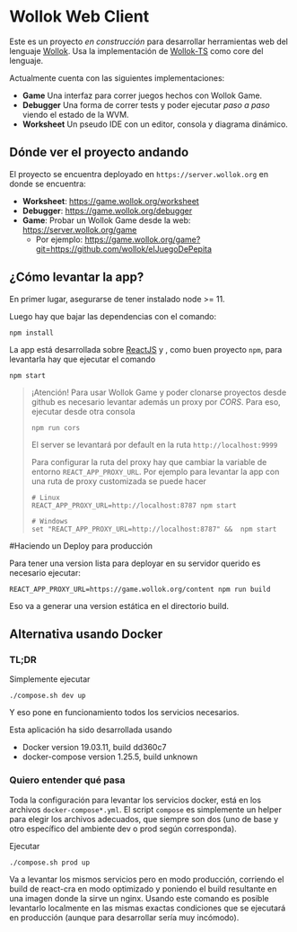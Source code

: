 # Wollok Web Client

Este es un proyecto _en construcción_ para desarrollar herramientas web del lenguaje [Wollok](https://www.wollok.org/). Usa la implementación de [Wollok-TS](https://github.com/uqbar-project/wollok-ts) como core del lenguaje.

Actualmente cuenta con las siguientes implementaciones:

- **Game** Una interfaz para correr juegos hechos con Wollok Game.
- **Debugger** Una forma de correr tests y poder ejecutar _paso a paso_ viendo el estado de la WVM.
- **Worksheet** Un pseudo IDE con un editor, consola y diagrama dinámico.

## Dónde ver el proyecto andando

El proyecto se encuentra deployado en `https://server.wollok.org` en donde se encuentra:

- **Worksheet**: https://game.wollok.org/worksheet
- **Debugger**: https://game.wollok.org/debugger
- **Game**: Probar un Wollok Game desde la web: https://server.wollok.org/game  
  - Por ejemplo: https://game.wollok.org/game?git=https://github.com/wollok/elJuegoDePepita


## ¿Cómo levantar la app?

En primer lugar, asegurarse de tener instalado node >= 11.

Luego hay que bajar las dependencias con el comando:

```
npm install
```

La app está desarrollada sobre [ReactJS](https://reactjs.org/) y , como buen proyecto `npm`, para levantarla hay que ejecutar el comando

```
npm start
```

> ¡Atención! Para usar Wollok Game y poder clonarse proyectos desde github es necesario levantar además un proxy por _CORS_.
> Para eso, ejecutar desde otra consola
>
> ```
> npm run cors
> ```
>
> El server se levantará por default en la ruta `http://localhost:9999`
>
> Para configurar la ruta del proxy hay que cambiar la variable de entorno `REACT_APP_PROXY_URL`. Por ejemplo para levantar la app con una ruta de proxy customizada se puede hacer
> 
> ```
> # Linux
> REACT_APP_PROXY_URL=http://localhost:8787 npm start
> 
> # Windows
> set "REACT_APP_PROXY_URL=http://localhost:8787" &&  npm start
> ```

#Haciendo un Deploy para producción

Para tener una version lista para deployar en su servidor querido es necesario ejecutar:

```
REACT_APP_PROXY_URL=https://game.wollok.org/content npm run build
```

Eso va a generar una version estática en el directorio build.

## Alternativa usando Docker

### TL;DR

Simplemente ejecutar

```
./compose.sh dev up
```

Y eso pone en funcionamiento todos los servicios necesarios.

Esta aplicación ha sido desarrollada usando

- Docker version 19.03.11, build dd360c7
- docker-compose version 1.25.5, build unknown

### Quiero entender qué pasa

Toda la configuración para levantar los servicios docker, está en los archivos `docker-compose*.yml`.
El script `compose` es simplemente un helper para elegir los archivos adecuados, que siempre son dos (uno de base y otro específico del ambiente dev o prod según corresponda).

Ejecutar

```
./compose.sh prod up
```

Va a levantar los mismos servicios pero en modo producción, corriendo el build de react-cra en modo optimizado y poniendo el build resultante en una imagen donde la sirve un nginx.
Usando este comando es posible levantarlo localmente en las mismas exactas condiciones que se ejecutará en producción (aunque para desarrollar sería muy incómodo).
